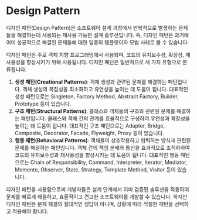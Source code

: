 <h1>Design Pattern</h1>
디자인 패턴(Design Pattern)은 소프트웨어 설계 과정에서 반복적으로 발생하는 문제들을 해결하는데 사용되는 재사용 가능한 설계 솔루션입니다. 즉, 디자인 패턴은 과거에 이미 성공적으로 해결된 문제들에 대한 일종의 템플릿이자 모범 사례로 볼 수 있습니다.

디자인 패턴은 주로 객체 지향 프로그래밍에서 사용되며, 코드의 유지보수성, 확장성, 재사용성을 향상시키기 위해 사용됩니다. 디자인 패턴은 일반적으로 세 가지 유형으로 분류됩니다.

1. **생성 패턴(Creational Patterns)**: 객체 생성과 관련된 문제를 해결하는 패턴입니다. 객체 생성의 복잡성을 최소화하고 유연성을 높이는 데 도움이 됩니다. 대표적인 생성 패턴으로는 Singleton, Factory Method, Abstract Factory, Builder, Prototype 등이 있습니다.
2. **구조 패턴(Structural Patterns)**: 클래스와 객체들의 구조와 관련된 문제를 해결하는 패턴입니다. 클래스와 객체 간의 관계를 효율적으로 구성하여 유연성과 확장성을 높이는 데 도움이 됩니다. 대표적인 구조 패턴으로는 Adapter, Bridge, Composite, Decorator, Facade, Flyweight, Proxy 등이 있습니다.
3. **행동 패턴(Behavioral Patterns)**: 객체들이 상호작용하고 협력하는 방식과 관련된 문제를 해결하는 패턴입니다. 객체 간의 책임 분배와 통신을 효과적으로 조직화하여 코드의 유지보수성과 재사용성을 향상시키는 데 도움이 됩니다. 대표적인 행동 패턴으로는 Chain of Responsibility, Command, Interpreter, Iterator, Mediator, Memento, Observer, State, Strategy, Template Method, Visitor 등이 있습니다.

디자인 패턴을 사용함으로써 개발자들은 설계 단계에서 이미 검증된 솔루션을 적용하여 문제를 빠르게 해결하고, 효율적이고 견고한 소프트웨어를 개발할 수 있습니다. 하지만 디자인 패턴은 문제 해결의 절대적인 정답이 아니며, 상황에 따라 적절한 패턴을 선택하고 적용해야 합니다.
